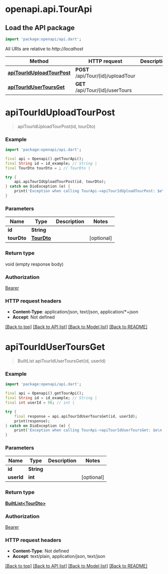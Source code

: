 # openapi.api.TourApi

## Load the API package
```dart
import 'package:openapi/api.dart';
```

All URIs are relative to *http://localhost*

Method | HTTP request | Description
------------- | ------------- | -------------
[**apiTourIdUploadTourPost**](TourApi.md#apitouriduploadtourpost) | **POST** /api/Tour/{id}/uploadTour | 
[**apiTourIdUserToursGet**](TourApi.md#apitouridusertoursget) | **GET** /api/Tour/{id}/userTours | 


# **apiTourIdUploadTourPost**
> apiTourIdUploadTourPost(id, tourDto)



### Example
```dart
import 'package:openapi/api.dart';

final api = Openapi().getTourApi();
final String id = id_example; // String | 
final TourDto tourDto = ; // TourDto | 

try {
    api.apiTourIdUploadTourPost(id, tourDto);
} catch on DioException (e) {
    print('Exception when calling TourApi->apiTourIdUploadTourPost: $e\n');
}
```

### Parameters

Name | Type | Description  | Notes
------------- | ------------- | ------------- | -------------
 **id** | **String**|  | 
 **tourDto** | [**TourDto**](TourDto.md)|  | [optional] 

### Return type

void (empty response body)

### Authorization

[Bearer](../README.md#Bearer)

### HTTP request headers

 - **Content-Type**: application/json, text/json, application/*+json
 - **Accept**: Not defined

[[Back to top]](#) [[Back to API list]](../README.md#documentation-for-api-endpoints) [[Back to Model list]](../README.md#documentation-for-models) [[Back to README]](../README.md)

# **apiTourIdUserToursGet**
> BuiltList<TourDto> apiTourIdUserToursGet(id, userId)



### Example
```dart
import 'package:openapi/api.dart';

final api = Openapi().getTourApi();
final String id = id_example; // String | 
final int userId = 56; // int | 

try {
    final response = api.apiTourIdUserToursGet(id, userId);
    print(response);
} catch on DioException (e) {
    print('Exception when calling TourApi->apiTourIdUserToursGet: $e\n');
}
```

### Parameters

Name | Type | Description  | Notes
------------- | ------------- | ------------- | -------------
 **id** | **String**|  | 
 **userId** | **int**|  | [optional] 

### Return type

[**BuiltList&lt;TourDto&gt;**](TourDto.md)

### Authorization

[Bearer](../README.md#Bearer)

### HTTP request headers

 - **Content-Type**: Not defined
 - **Accept**: text/plain, application/json, text/json

[[Back to top]](#) [[Back to API list]](../README.md#documentation-for-api-endpoints) [[Back to Model list]](../README.md#documentation-for-models) [[Back to README]](../README.md)


